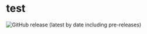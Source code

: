 # test
![GitHub release (latest by date including pre-releases)](https://img.shields.io/github/v/release/Motaung08/Innovative-Skyline?include_prereleases)
